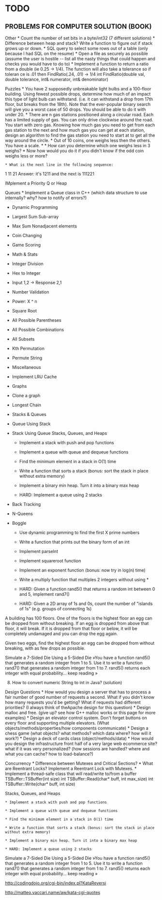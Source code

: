 
# TODO

PROBLEMS FOR COMPUTER SOLUTION (BOOK)
-

Other
	* Count the number of set bits in a byte/int32 (7 different solutions)
	* Difference between heap and stack? Write a function to figure out if stack grows up or down.
	* SQL query to select some rows out of a table (only because I had SQL on the resume)
	* Open a file as securely as possible (assume the user is hostile -- list all the nasty things that could happen and checks you would have to do to)
	* Implement a function to return a ratio from a double (ie 0.25 -> 1/4). The function will also take a tolerance so if toleran ce is .01 then FindRatio(.24, .01) -> 1/4
int FindRatio(double val, double tolerance, int& numerator, int& denominator)

Puzzles
	* You have 2 supposedly unbreakable light bulbs and a 100-floor building. Using fewest possible drops, determine how much of an impact this type of light bulb can withstand. (i.e. it can withstand a drop from 17th floor, but breaks from the 18th).
Note that the ever-popular binary search will give you a worst case of 50 drops. You should be able to do it with under 20.
	* There are n gas stations positioned along a circular road. Each has a limited supply of gas. You can only drive clockwise around the road. You start with zero gas. Knowing how much gas you need to get from each gas station to the next and how much gas you can get at each station, design an algorithm to find the gas station you need to start at to get all the way around the circle.
	* Out of 10 coins, one weighs less then the others. You have a scale.
	*
		* How can you determine which one weighs less in 3 weighs?
		* Now how would you do it if you didn't know if the odd coin weighs less or more?

	* What is the next line in the following sequence:
1
11
21
Answer: it's 1211 and the next is 111221

IMplement a Priority Q or Heap

Queues
	* Implement a Queue class in C++ (which data structure to use internally? why? how to notify of errors?)


- Dynamic Programming
- Largest Sum Sub-array
- Max Sum Nonadjacent elements
- Coin Changing
- Game Scoring

- Math & Stats
- Integer Division
- Hex to Integer
- Input 1,2 -> Response 2,1
- Number Validation
- Power: X ^ n
- Square Root
- All Possible Parentheses
- All Possible Combinations
- All Subsets
- Kth Permutation
- Permute String

- Miscellaneous
- Implement LRU Cache

- Graphs
- Clone a graph
- Longest Chain

- Stacks & Queues
- Queue Using Stack
- Stack Using Queue
Stacks, Queues, and Heaps

	* Implement a stack with push and pop functions

	* Implement a queue with queue and dequeue functions

	* Find the minimum element in a stack in O(1) time

	* Write a function that sorts a stack (bonus: sort the stack in place without extra memory)

	* Implement a binary min heap. Turn it into a binary max heap

	* HARD: Implement a queue using 2 stacks




- Back Tracking
- N-Queens
- Boggle


	* Use dynamic programming to find the first X prime numbers

	* Write a function that prints out the binary form of an int

	* Implement parseInt

	* Implement squareroot function

	* Implement an exponent function (bonus: now try in log(n) time)

	* Write a multiply function that multiples 2 integers without using *

	* HARD: Given a function rand5() that returns a random int between 0 and 5, implement rand7()

	* HARD: Given a 2D array of 1s and 0s, count the number of "islands of 1s" (e.g. groups of connecting 1s)



A building has 100 floors. One of the floors is the highest floor an egg can be dropped from without breaking.
If an egg is dropped from above that floor, it will break. If it is dropped from that floor or below, it will be completely undamaged and you can drop the egg again.

Given two eggs, find the highest floor an egg can be dropped from without breaking, with as few drops as possible.


Simulate a 7-Sided Die Using a 5-Sided Die »You have a function rand5() that generates a random integer from 1 to 5. Use it to write a function rand7() that generates a random integer from 1 to 7. rand5() returns each integer with equal probability... keep reading »



8) How to convert numeric String to int in Java? (solution)

Design Questions
	* How would you design a server that has to process a fair number of good number of requests a second. What if you didn't know how many requests you'd be getting? What if requests had different priorities? (I always think of theApache design for this question)
	* Design malloc and free. (give up? see how G++ malloc works or this page for more examples)
	* Design an elevator control system. Don't forget buttons on every floor and supporting multiple elevators. (What objects/methods/properties/how components communicate)
	* Design a chess game (what objects? what methods? which data where? how will it work?)
	* Design a deck of cards class (object/methods/data)
	* How would you design the infrastructure front half of a very large web ecommerce site? what if it was very personalized? (how sessions are handled? where and what you can cache? how to load-balance?)

Concurrency
	* Difference between Mutexes and Critical Sections?
	* What are Reentrant Locks? Implement a Reentrant Lock with Mutexes.
	* Implement a thread-safe class that will read/write to/from a buffer
TSBuffer::TSBuffer(int size)
int TSBuffer::Read(char* buff, int max_size)
int TSBuffer::Write(char* buff, int size)


Stacks, Queues, and Heaps

	* Implement a stack with push and pop functions

	* Implement a queue with queue and dequeue functions

	* Find the minimum element in a stack in O(1) time

	* Write a function that sorts a stack (bonus: sort the stack in place without extra memory)

	* Implement a binary min heap. Turn it into a binary max heap

	* HARD: Implement a queue using 2 stacks


Simulate a 7-Sided Die Using a 5-Sided Die »You have a function rand5() that generates a random integer from 1 to 5. Use it to write a function rand7() that generates a random integer from 1 to 7. rand5() returns each integer with equal probability... keep reading »


http://codingdojo.org/cgi-bin/index.pl?KataReversi

http://matteo.vaccari.name/aw/kata-cgi-quotes


